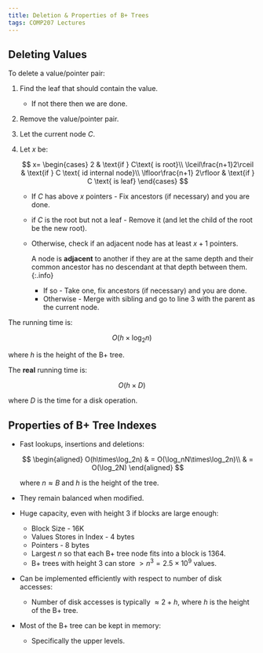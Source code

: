 ```yaml
---
title: Deletion & Properties of B+ Trees
tags: COMP207 Lectures
---
```

## Deleting Values
To delete a value/pointer pair:

1. Find the leaf that should contain the value.
	* If not there then we are done.
1. Remove the value/pointer pair.
1. Let the current node $C$.
1. Let $x$ be:
		
	$$
	x=
	\begin{cases}
	2 & \text{if } C\text{ is root}\\
	\lceil\frac{n+1}2\rceil & \text{if } C \text{ id internal node}\\
	\lfloor\frac{n+1} 2\rfloor & \text{if } C \text{ is leaf}
	\end{cases}
	$$
	
	* If $C$ has above $x$ pointers - Fix ancestors (if necessary) and you are done.
	* if $C$ is the root but not a leaf - Remove it (and let the child of the root be the new root).
	* Otherwise, check if an adjacent node has at least $x+1$ pointers.
		
		A node is **adjacent** to another if they are at the same depth and their common ancestor has no descendant at that depth between them.
		{:.info}
		* If so - Take one, fix ancestors (if necessary) and you are done.
		* Otherwise - Merge with sibling and go to line 3 with the parent as the current node.

The running time is:

$$
O(h\times\log_2n)
$$

where $h$ is the height of the B+ tree. 

The **real** running time is:

$$
O(h\times D)
$$

where $D$ is the time for a disk operation.

## Properties of B+ Tree Indexes

* Fast lookups, insertions and deletions:

	$$
	\begin{aligned}
	O(h\times\log_2n) & = O(\log_nN\times\log_2n)\\
	& = O(\log_2N)
	\end{aligned}
	$$
	
	where $n\approx B$ and $h$ is the height of the tree.
* They remain balanced when modified.
* Huge capacity, even with height 3 if blocks are large enough:
	* Block Size - 16K
	* Values Stores in Index - 4 bytes
	* Pointers - 8 bytes
	* Largest $n$ so that each B+ tree node fits into a block is 1364.
	* B+ trees with height 3 can store $>n^3=2.5\times 10^9$ values.
* Can be implemented efficiently with respect to number of disk accesses:
	* Number of disk accesses is typically $\approx 2+h$, where $h$ is the height of the B+ tree.
* Most of the B+ tree can be kept in memory:
	* Specifically the upper levels.
